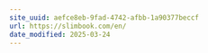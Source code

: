 ```yaml
---
site_uuid: aefce8eb-9fad-4742-afbb-1a90377beccf
url: https://slimbook.com/en/
date_modified: 2025-03-24
---
```



